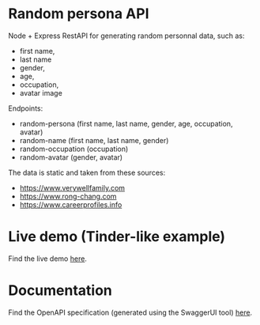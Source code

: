 # Random persona API

Node + Express RestAPI for generating random personnal data, such as:

- first name,
- last name
- gender,
- age,
- occupation,
- avatar image

Endpoints:

- random-persona (first name, last name, gender, age, occupation, avatar)
- random-name (first name, last name, gender)
- random-occupation (occupation)
- random-avatar (gender, avatar)

The data is static and taken from these sources:

- https://www.verywellfamily.com
- https://www.rong-chang.com
- https://www.careerprofiles.info

# Live demo (Tinder-like example)

Find the live demo [here](https://doubledebug.github.io/random-persona-example).

# Documentation

Find the OpenAPI specification (generated using the SwaggerUI tool) [here](https://random-persona.herokuapp.com).
